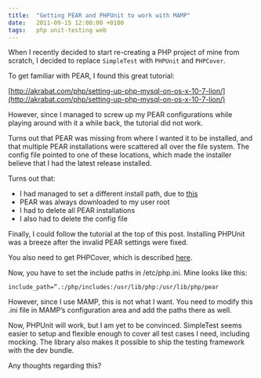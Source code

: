 ```yaml
---
title:  "Getting PEAR and PHPUnit to work with MAMP"
date:   2011-09-15 12:00:00 +0100
tags: 	php unit-testing web
---
```



When I recently decided to start re-creating a PHP project of mine from scratch,
I decided to replace `SimpleTest` with `PHPUnit` and `PHPCover`.

To get familiar with PEAR, I found this great tutorial:

[http://akrabat.com/php/setting-up-php-mysql-on-os-x-10-7-lion/](http://akrabat.com/php/setting-up-php-mysql-on-os-x-10-7-lion/)

However, since I managed to screw up my PEAR configurations while playing around
with it a while back, the tutorial did not work.

Turns out that PEAR was missing from where I wanted it to be installed, and that
multiple PEAR installations were scattered all over the file system. The config
file pointed to one of these locations, which made the installer believe that I
had the latest release installed.

Turns out that:

- I had managed to set a different install path, due to [this](http://www.reddit.com/r/PHP/comments/iyu3f/pearpecl_is_missing_from_osx_lion_heres_how_to/)
- PEAR was always downloaded to my user root
- I had to delete all PEAR installations
- I also had to delete the config file

Finally, I could follow the tutorial at the top of this post. Installing PHPUnit
was a breeze after the invalid PEAR settings were fixed.

You also need to get PHPCover, which is described [here](https://github.com/sebastianbergmann/phpunit/).

Now, you have to set the include paths in /etc/php.ini. Mine looks like this:

    include_path=”.:/php/includes:/usr/lib/php:/usr/lib/php/pear

However, since I use MAMP, this is not what I want. You need to modify this .ini
file in MAMP’s configuration area and add the paths there as well.

Now, PHPUnit will work, but I am yet to be convinced. SimpleTest seems easier to
setup and flexible enough to cover all test cases I need, including mocking. The
library also makes it possible to ship the testing framework with the dev bundle.

Any thoughts regarding this?

